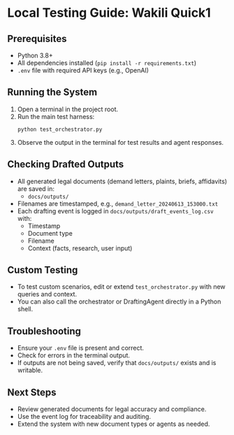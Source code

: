 # Local Testing Guide: Wakili Quick1

## Prerequisites

- Python 3.8+
- All dependencies installed (`pip install -r requirements.txt`)
- `.env` file with required API keys (e.g., OpenAI)

## Running the System

1. Open a terminal in the project root.
2. Run the main test harness:
   ```
   python test_orchestrator.py
   ```
3. Observe the output in the terminal for test results and agent responses.

## Checking Drafted Outputs

- All generated legal documents (demand letters, plaints, briefs, affidavits) are saved in:
  - `docs/outputs/`
- Filenames are timestamped, e.g., `demand_letter_20240613_153000.txt`
- Each drafting event is logged in `docs/outputs/draft_events_log.csv` with:
  - Timestamp
  - Document type
  - Filename
  - Context (facts, research, user input)

## Custom Testing

- To test custom scenarios, edit or extend `test_orchestrator.py` with new queries and context.
- You can also call the orchestrator or DraftingAgent directly in a Python shell.

## Troubleshooting

- Ensure your `.env` file is present and correct.
- Check for errors in the terminal output.
- If outputs are not being saved, verify that `docs/outputs/` exists and is writable.

## Next Steps

- Review generated documents for legal accuracy and compliance.
- Use the event log for traceability and auditing.
- Extend the system with new document types or agents as needed.
